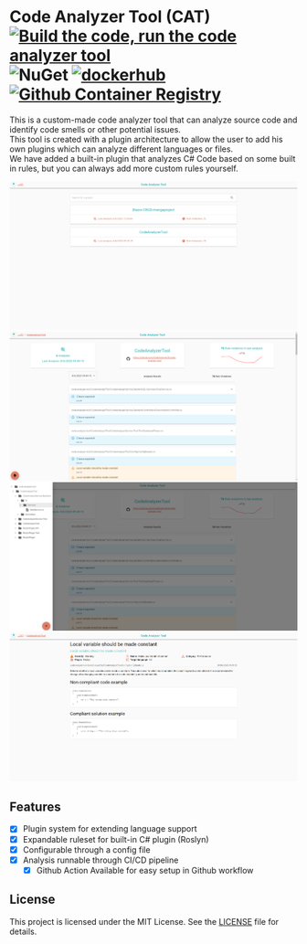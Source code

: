 # Code Analyzer Tool (CAT) [![Build the code, run the code analyzer tool](https://github.com/CodeAnalyzerIS/code-analyzer-tool/actions/workflows/build-analyze.yaml/badge.svg)](https://github.com/CodeAnalyzerIS/code-analyzer-tool/actions/workflows/build-analyze.yaml) ![NuGet](https://img.shields.io/nuget/v/CodeAnalyzerTool.svg?label=nuget&color=blue&logo=nuget) [![dockerhub](https://img.shields.io/docker/v/alexanderwuytsis/code-analyzer-service.svg?label=dockerhub-image&color=blue&logo=docker)](https://hub.docker.com/repository/docker/alexanderwuytsis/code-analyzer-service/general) [![Github Container Registry](https://img.shields.io/docker/v/alexanderwuytsis/code-analyzer-service.svg?label=github-image&color=blue&logo=docker)](https://github.com/CodeAnalyzerIS/code-analyzer-tool/pkgs/container/code-analyzer-service)

This is a custom-made code analyzer tool that can analyze source code and identify code smells or other potential issues.  
This tool is created with a plugin architecture to allow the user to add his own plugins which can analyze different languages or files.  
We have added a built-in plugin that analyzes C# Code based on some built in rules, but you can always add more custom rules yourself.

![Homepage](Documentation/Screenshots/Home.PNG)
![ProjectDetails](Documentation/Screenshots/ProjectDetails.PNG)
![ProjectDetailsDrawer](Documentation/Screenshots/ProjectDetailsDrawer.png)
![RuleViolation](Documentation/Screenshots/RuleViolation.png)

## Features

- [x] Plugin system for extending language support
- [x] Expandable ruleset for built-in C# plugin (Roslyn)
- [x] Configurable through a config file
- [x] Analysis runnable through CI/CD pipeline
    - [x] Github Action Available for easy setup in Github workflow

## License

This project is licensed under the MIT License. See the [LICENSE](LICENSE) file for details.
